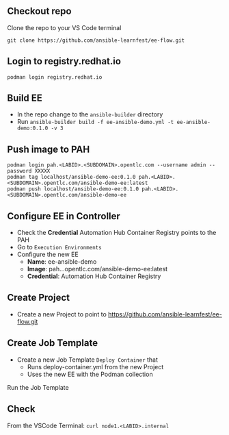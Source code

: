 ## Checkout repo
Clone the repo to your VS Code terminal
```
git clone https://github.com/ansible-learnfest/ee-flow.git
```

## Login to registry.redhat.io
```
podman login registry.redhat.io
```

## Build EE
* In the repo change to the `ansible-builder` directory
* Run `ansible-builder build -f ee-ansible-demo.yml -t ee-ansible-demo:0.1.0 -v 3`

## Push image to PAH
```
podman login pah.<LABID>.<SUBDOMAIN>.opentlc.com --username admin --password XXXXX
podman tag localhost/ansible-demo-ee:0.1.0 pah.<LABID>.<SUBDOMAIN>.opentlc.com/ansible-demo-ee:latest
podman push localhost/ansible-demo-ee:0.1.0 pah.<LABID>.<SUBDOMAIN>.opentlc.com/ansible-demo-ee
```

## Configure EE in Controller
- Check the **Credential** Automation Hub Container Registry points to the PAH
- Go to `Execution Environments`
- Configure the new EE
  - **Name**: ee-ansible-demo
  - **Image**: pah.<LABID>.<SUBDOMAIN>.opentlc.com/ansible-demo-ee:latest
  - **Credential**: Automation Hub Container Registry

## Create Project
- Create a new Project to point to https://github.com/ansible-learnfest/ee-flow.git

## Create Job Template
- Create a new Job Template `Deploy Container` that
  - Runs deploy-container.yml from the new Project
  - Uses the new EE with the Podman collection

Run the Job Template

## Check
From the VSCode Terminal: `curl node1.<LABID>.internal`

